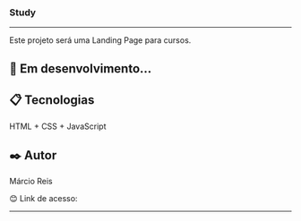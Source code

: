 ### Study

---

Este projeto será uma Landing Page para cursos.

## 🚀 Em desenvolvimento...

## 📋 Tecnologias
HTML + CSS + JavaScript

## ✒️ Autor
Márcio Reis

😊 Link de acesso: 

---

